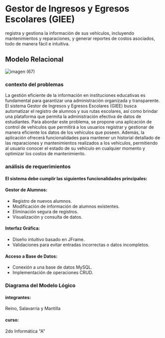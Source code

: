 # Gestor de Ingresos y Egresos Escolares (GIEE)
registra y gestiona la información de sus vehículos, incluyendo mantenimientos y reparaciones, y generar reportes de costos asociados, todo de manera fácil e intuitiva.
## Modelo Relacional
![imagen (67)](https://github.com/user-attachments/assets/f9f37a34-890a-4848-be7c-639c1dc48f77)
### contexto del problemas 
La gestión eficiente de la información en instituciones educativas es fundamental para garantizar una administración organizada y transparente. El sistema Gestor de Ingresos y Egresos Escolares (GIEE) busca automatizar el registro de alumnos y sus rutas escolares, así como brindar una plataforma que permita la administración efectiva de datos de estudiantes.
Para abordar este problema, se propone una aplicación de control de vehículos que permitirá a los usuarios registrar y gestionar de manera eficiente los datos de los vehículos que poseen. Además, la aplicación ofrecerá funcionalidades para mantener un historial detallado de las reparaciones y mantenimientos realizados a los vehículos, permitiendo al usuario conocer el estado de su vehículo en cualquier momento y optimizar los costos de mantenimiento.

### análisis de requerimientos
#### El sistema debe cumplir las siguientes funcionalidades principales:
#### Gestor de Alumnos:
- Registro de nuevos alumnos.
- Modificación de información de alumnos existentes.
- Eliminación segura de registros.
- Visualización y consulta de datos.

#### Interfaz Gráfica:
- Diseño intuitivo basado en JFrame.
- Validaciones para evitar entradas incorrectas o datos incompletos.

#### Acceso a Base de Datos:
- Conexión a una base de datos MySQL.
- Implementación de operaciones CRUD.
### Diagrama del Modelo Lógico


#### integrantes:
Reino, Salavarria y Mantilla
#### curso:
2do Informática "A"
